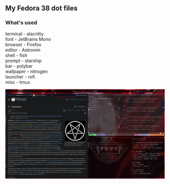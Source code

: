 ## My Fedora 38 dot files

### What's used
terminal - alacritty  
font - JetBrains Mono  
browser - Firefox  
editor - Astrovim  
shell - fish  
prompt - starship  
bar - polybar  
wallpaper - nitrogen  
launcher - rofi  
misc - tmux  

![screenshot of desktop](./preview.jpg)
